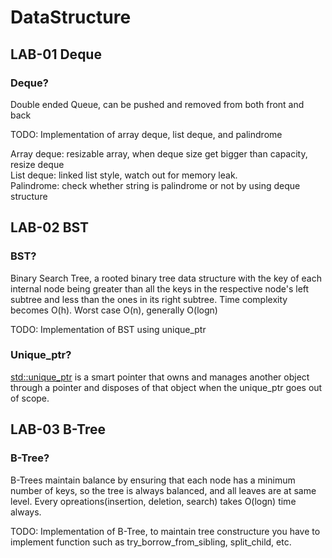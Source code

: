 # DataStructure

## LAB-01 Deque

### Deque?

Double ended Queue, can be pushed and removed from both front and back

TODO: Implementation of array deque, list deque, and palindrome

Array deque: resizable array, when deque size get bigger than capacity, resize deque
<br>List deque: linked list style, watch out for memory leak.
<br>Palindrome: check whether string is palindrome or not by using deque structure

## LAB-02 BST

### BST?

Binary Search Tree, a rooted binary tree data structure with the key of each internal node being greater than all the keys in the respective node's left subtree and less than the ones in its right subtree. Time complexity becomes O(h). Worst case O(n), generally O(logn)

TODO: Implementation of BST using unique_ptr

### Unique_ptr?
[std::unique_ptr](https://en.cppreference.com/w/cpp/memory/unique_ptr) is a smart pointer that owns and manages another object through a pointer and disposes of that object when the unique_ptr goes out of scope.

## LAB-03 B-Tree

### B-Tree?
B-Trees maintain balance by ensuring that each node has a minimum number of keys, so the tree is always balanced, and all leaves are at same level.
Every opreations(insertion, deletion, search) takes O(logn) time always.

TODO: Implementation of B-Tree, to maintain tree constructure you have to implement function such as try_borrow_from_sibling, split_child, etc.
